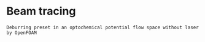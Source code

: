 # Beam tracing
`Deburring preset in an optochemical potential flow space without laser by OpenFOAM`
